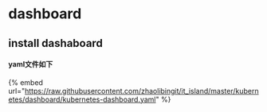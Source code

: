 # dashboard

## install dashaboard

#### yaml文件如下

{% embed url="https://raw.githubusercontent.com/zhaolibingit/it_island/master/kubernetes/dashboard/kubernetes-dashboard.yaml" %}

##

